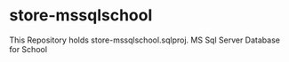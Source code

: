 # store-mssqlschool
This Repository holds store-mssqlschool.sqlproj. MS Sql Server Database for School
